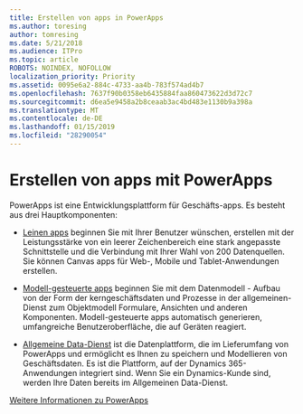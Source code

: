 ```yaml
---
title: Erstellen von apps in PowerApps
ms.author: toresing
author: tomresing
ms.date: 5/21/2018
ms.audience: ITPro
ms.topic: article
ROBOTS: NOINDEX, NOFOLLOW
localization_priority: Priority
ms.assetid: 0095e6a2-884c-4733-aa4b-783f574ad4b7
ms.openlocfilehash: 7637f90b0358eb6435884faa860473622d3d72c7
ms.sourcegitcommit: d6ea5e9458a2b8ceaab3ac4bd483e1130b9a398a
ms.translationtype: MT
ms.contentlocale: de-DE
ms.lasthandoff: 01/15/2019
ms.locfileid: "28290054"
---
```

# <a name="create-apps-with-powerapps"></a>Erstellen von apps mit PowerApps

PowerApps ist eine Entwicklungsplattform für Geschäfts-apps. Es besteht aus drei Hauptkomponenten: 
  
- [Leinen apps](https://go.microsoft.com/fwlink/?linkid=874495) beginnen Sie mit Ihrer Benutzer wünschen, erstellen mit der Leistungsstärke von ein leerer Zeichenbereich eine stark angepasste Schnittstelle und die Verbindung mit Ihrer Wahl von 200 Datenquellen. Sie können Canvas apps für Web-, Mobile und Tablet-Anwendungen erstellen. 
    
- [Modell-gesteuerte apps](https://go.microsoft.com/fwlink/?linkid=874496) beginnen Sie mit dem Datenmodell - Aufbau von der Form der kerngeschäftsdaten und Prozesse in der allgemeinen-Dienst zum Objektmodell Formulare, Ansichten und anderen Komponenten. Modell-gesteuerte apps automatisch generieren, umfangreiche Benutzeroberfläche, die auf Geräten reagiert. 
    
- [Allgemeine Data-Dienst](https://go.microsoft.com/fwlink/?linkid=874497) ist die Datenplattform, die im Lieferumfang von PowerApps und ermöglicht es Ihnen zu speichern und Modellieren von Geschäftsdaten. Es ist die Plattform, auf der Dynamics 365-Anwendungen integriert sind. Wenn Sie ein Dynamics-Kunde sind, werden Ihre Daten bereits im Allgemeinen Data-Dienst. 
    
[Weitere Informationen zu PowerApps](https://go.microsoft.com/fwlink/?linkid=874498)
  

